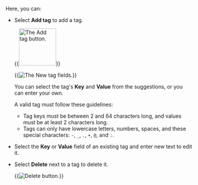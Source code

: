 Here, you can:

- Select **Add tag** to add a tag.

    {{<image filename="images/rc/tags-button-add-tag.png" alt="The Add tag button." width=100px >}}

    {{<image filename="images/rc/tags-new-tag.png" alt="The New tag fields." >}}

    You can select the tag's **Key** and **Value** from the suggestions, or you can enter your own.

    A valid tag must follow these guidelines:
    - Tag keys must be between 2 and 64 characters long, and values must be at least 2 characters long.
    - Tags can only have lowercase letters, numbers, spaces, and these special characters: `-`, `_`, `.`, `+`, `@`, and `:`. 

- Select the **Key** or **Value** field of an existing tag and enter new text to edit it.

- Select **Delete** next to a tag to delete it.

    {{<image filename="images/rc/tags-icon-delete.png" alt="Delete button." >}}